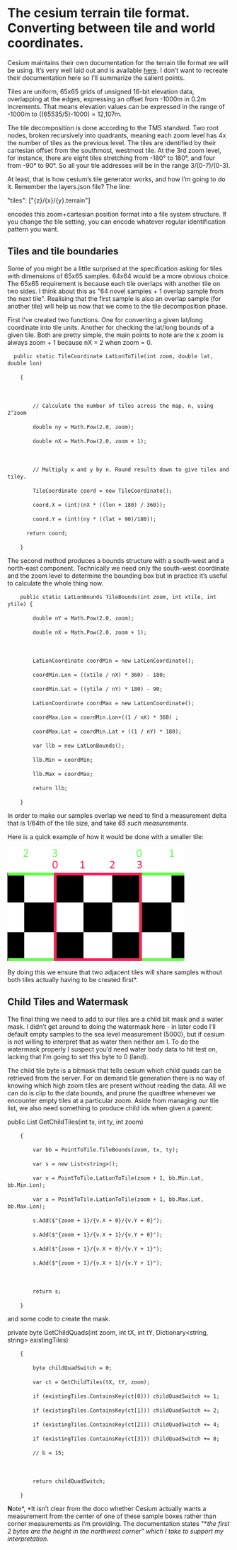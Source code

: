# The cesium terrain tile format. Converting between tile and world coordinates.

Cesium maintains their own documentation for the terrain tile format we will be using.  It’s very well laid out and is available [here](https://cesiumjs.org/data-and-assets/terrain/formats/heightmap-1.0.html). I don’t want to recreate their documentation here so I’ll summarize the salient points.

Tiles are uniform, 65x65 grids of unsigned 16-bit elevation data, overlapping at the edges, expressing an offset from -1000m in 0.2m increments. That means elevation values can be expressed in the range of -1000m to ((65535/5)-1000) = 12,107m.

The tile decomposition is done according to the TMS standard. Two root nodes, broken recursively into quadrants, meaning each zoom level has 4x the number of tiles as the previous level. The tiles are identified by their cartesian offset from the southmost, westmost tile.  At the 3rd zoom level, for instance, there are eight tiles stretching from -180° to 180°, and four from -90° to 90°.  So all your tile addresses will be in the range 3/(0-7)/(0-3).

At least, that is how cesium’s tile generator works, and how I’m going to do it.  Remember the layers.json file?  The line:

"tiles": ["{z}/{x}/{y}.terrain"]

encodes this zoom+cartesian position format into a file system structure. If you change the tile setting, you can encode whatever regular identification pattern you want.

## Tiles and tile boundaries

Some of you might be a little surprised at the specification asking for tiles with dimensions of 65x65 samples. 64x64 would be a more obvious choice.  The 65x65 requirement is because each tile overlaps with another tile on two sides. I think about this as "64 novel samples + 1 overlap sample from the next tile". Realising that the first sample is also an overlap sample (for another tile) will help us now that we come to the tile decomposition phase.

First I’ve created two functions.  One for converting a given lat/long coordinate into tile units.  Another for checking the lat/long bounds of a given tile.  Both are pretty simple, the main points to note are the x zoom is always zoom + 1 because nX = 2 when zoom = 0.

      public static TileCoordinate LatLonToTile(int zoom, double lat, double lon)

    	{

 

        	// Calculate the number of tiles across the map, n, using 2^zoom

        	double ny = Math.Pow(2.0, zoom);

        	double nX = Math.Pow(2.0, zoom + 1);

 

        	// Multiply x and y by n. Round results down to give tilex and tiley.

        	TileCoordinate coord = new TileCoordinate();

        	coord.X = (int)(nX * ((lon + 180) / 360));

        	coord.Y = (int)(ny * ((lat + 90)/180));

      	  return coord;

    	}

 

The second method produces a bounds structure with a south-west and a north-east component. Technically we need only the south-west coordinate and the zoom level to determine the bounding box but in practice it’s useful to calculate the whole thing now.

    	public static LatLonBounds TileBounds(int zoom, int xtile, int ytile) {

        	double nY = Math.Pow(2.0, zoom);

        	double nX = Math.Pow(2.0, zoom + 1);

 

        	LatLonCoordinate coordMin = new LatLonCoordinate();

        	coordMin.Lon = ((xtile / nX) * 360) - 180;

        	coordMin.Lat = ((ytile / nY) * 180) - 90;

        	LatLonCoordinate coordMax = new LatLonCoordinate();

        	coordMax.Lon = coordMin.Lon+((1 / nX) * 360) ;

        	coordMax.Lat = coordMin.Lat + ((1 / nY) * 180);

        	var llb = new LatLonBounds();

        	llb.Min = coordMin;

        	llb.Max = coordMax;

        	return llb;

    	}

In order to make our samples overlap we need to find a measurement delta that is 1/64th of the tile size, and take *65 such measurements.*

Here is a quick example of how it would be done with a smaller tile:

![image alt text](images\image_4.png)

By doing this we ensure that two adjacent tiles will share samples without both tiles actually having to be created first*.

## Child Tiles and Watermask

The final thing we need to add to our tiles are a child bit mask and a water mask.  I didn’t get around to doing the watermask here - in later code I’ll default empty samples to the sea level measurement (5000), but if cesium is not willing to interpret that as water then neither am I. To do the watermask properly I suspect you’d need water body data to hit test on, lacking that I’m going to set this byte to 0 (land).

The child tile byte is a bitmask that tells cesium which child quads can be retrieved from the server. For on demand tile generation there is no way of knowing which high zoom tiles are present without reading the data.  All we can do is clip to the data bounds, and prune the quadtree whenever we encounter empty tiles at a particular zoom. Aside from managing our tile list, we also need something to produce child ids when given a parent:

public List<string> GetChildTiles(int tx, int ty, int zoom)

    	{

        	var bb = PointToTile.TileBounds(zoom, tx, ty);

        	var s = new List<string>();

        	var v = PointToTile.LatLonToTile(zoom + 1, bb.Min.Lat, bb.Min.Lon);

        	var x = PointToTile.LatLonToTile(zoom + 1, bb.Max.Lat, bb.Max.Lon);

        	s.Add($"{zoom + 1}/{v.X + 0}/{v.Y + 0}");

        	s.Add($"{zoom + 1}/{v.X + 1}/{v.Y + 0}");

        	s.Add($"{zoom + 1}/{v.X + 0}/{v.Y + 1}");

        	s.Add($"{zoom + 1}/{v.X + 1}/{v.Y + 1}");

 

        	return s;

    	}

 and some code to create the mask.

private byte GetChildQuads(int zoom, int tX, int tY, Dictionary<string, string> existingTiles)

    	{

        	byte childQuadSwitch = 0;

        	var ct = GetChildTiles(tX, tY, zoom);

        	if (existingTiles.ContainsKey(ct[0])) childQuadSwitch += 1;

        	if (existingTiles.ContainsKey(ct[1])) childQuadSwitch += 2;

        	if (existingTiles.ContainsKey(ct[2])) childQuadSwitch += 4;

        	if (existingTiles.ContainsKey(ct[3])) childQuadSwitch += 8;

        	// b = 15;

 

        	return childQuadSwitch;

    	}

**N**ote*, *It isn’t clear from the doco whether Cesium actually wants a measurement from the center of one of these sample boxes rather than corner measurements as I’m providing.  The documentation states "**the first 2 bytes are the height in the northwest corner" which I take to support my interpretation.*